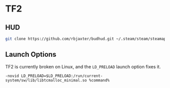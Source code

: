 # TF2

## HUD

```bash
git clone https://github.com/rbjaxter/budhud.git ~/.steam/steam/steamapps/common/'Team Fortress 2'/tf/custom/budhud-master
```

## Launch Options

TF2 is currently broken on Linux, and the `LD_PRELOAD` launch option fixes it.

```text
-novid LD_PRELOAD=$LD_PRELOAD:/run/current-system/sw/lib/libtcmalloc_minimal.so %command%
```

